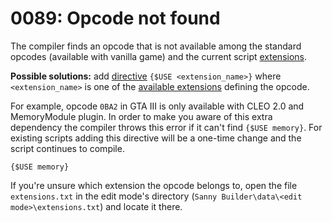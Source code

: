 # 0089: Opcode not found

The compiler finds an opcode that is not available among the standard opcodes (available with vanilla game) and the current script [extensions](../../edit-modes/extensions.md).

**Possible solutions:** add [directive](../../language/directives.md#usduse) `{$USE <extension_name>}` where `<extension_name>` is one of the [available extensions](../../edit-modes/extensions.md#extensions-list) defining the opcode.

For example, opcode `0BA2` in GTA III is only available with CLEO 2.0 and MemoryModule plugin. In order to make you aware of this extra dependency the compiler throws this error if it can't find `{$USE memory}`. For existing scripts adding this directive will be a one-time change and the script continues to compile.&#x20;

```
{$USE memory}
```

If you're unsure which extension the opcode belongs to, open the file `extensions.txt` in the edit mode's directory (`Sanny Builder\data\<edit mode>\extensions.txt`) and locate it there.
